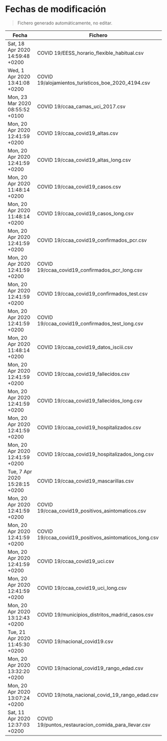 # Fechas de modificación

> Fichero generado automáticamente, no editar.

| Fecha                           | Fichero                  |
|---------------------------------|--------------------------|
| Sat, 18 Apr 2020 14:59:48 +0200  | COVID 19/EESS_horario_flexible_habitual.csv |
| Wed, 1 Apr 2020 13:41:08 +0200  | COVID 19/alojamientos_turisticos_boe_2020_4194.csv |
| Mon, 23 Mar 2020 08:55:52 +0100  | COVID 19/ccaa_camas_uci_2017.csv |
| Mon, 20 Apr 2020 12:41:59 +0200  | COVID 19/ccaa_covid19_altas.csv |
| Mon, 20 Apr 2020 12:41:59 +0200  | COVID 19/ccaa_covid19_altas_long.csv |
| Mon, 20 Apr 2020 11:48:14 +0200  | COVID 19/ccaa_covid19_casos.csv |
| Mon, 20 Apr 2020 11:48:14 +0200  | COVID 19/ccaa_covid19_casos_long.csv |
| Mon, 20 Apr 2020 12:41:59 +0200  | COVID 19/ccaa_covid19_confirmados_pcr.csv |
| Mon, 20 Apr 2020 12:41:59 +0200  | COVID 19/ccaa_covid19_confirmados_pcr_long.csv |
| Mon, 20 Apr 2020 12:41:59 +0200  | COVID 19/ccaa_covid19_confirmados_test.csv |
| Mon, 20 Apr 2020 12:41:59 +0200  | COVID 19/ccaa_covid19_confirmados_test_long.csv |
| Mon, 20 Apr 2020 11:48:14 +0200  | COVID 19/ccaa_covid19_datos_isciii.csv |
| Mon, 20 Apr 2020 12:41:59 +0200  | COVID 19/ccaa_covid19_fallecidos.csv |
| Mon, 20 Apr 2020 12:41:59 +0200  | COVID 19/ccaa_covid19_fallecidos_long.csv |
| Mon, 20 Apr 2020 12:41:59 +0200  | COVID 19/ccaa_covid19_hospitalizados.csv |
| Mon, 20 Apr 2020 12:41:59 +0200  | COVID 19/ccaa_covid19_hospitalizados_long.csv |
| Tue, 7 Apr 2020 15:28:15 +0200  | COVID 19/ccaa_covid19_mascarillas.csv |
| Mon, 20 Apr 2020 12:41:59 +0200  | COVID 19/ccaa_covid19_positivos_asintomaticos.csv |
| Mon, 20 Apr 2020 12:41:59 +0200  | COVID 19/ccaa_covid19_positivos_asintomaticos_long.csv |
| Mon, 20 Apr 2020 12:41:59 +0200  | COVID 19/ccaa_covid19_uci.csv |
| Mon, 20 Apr 2020 12:41:59 +0200  | COVID 19/ccaa_covid19_uci_long.csv |
| Mon, 20 Apr 2020 13:12:43 +0200  | COVID 19/municipios_distritos_madrid_casos.csv |
| Tue, 21 Apr 2020 11:45:30 +0200  | COVID 19/nacional_covid19.csv |
| Mon, 20 Apr 2020 13:32:20 +0200  | COVID 19/nacional_covid19_rango_edad.csv |
| Mon, 20 Apr 2020 13:07:24 +0200  | COVID 19/nota_nacional_covid_19_rango_edad.csv |
| Sat, 11 Apr 2020 12:37:03 +0200  | COVID 19/puntos_restauracion_comida_para_llevar.csv |
